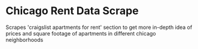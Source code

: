 # Chicago Rent Data Scrape
Scrapes 'craigslist apartments for rent' section to get more in-depth idea of prices and square footage of apartments in different chicago neighborhoods 
